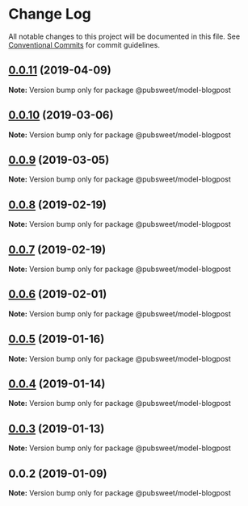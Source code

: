 # Change Log

All notable changes to this project will be documented in this file.
See [Conventional Commits](https://conventionalcommits.org) for commit guidelines.

## [0.0.11](https://gitlab.coko.foundation/pubsweet/pubsweet/compare/@pubsweet/model-blogpost@0.0.10...@pubsweet/model-blogpost@0.0.11) (2019-04-09)

**Note:** Version bump only for package @pubsweet/model-blogpost





## [0.0.10](https://gitlab.coko.foundation/pubsweet/pubsweet/compare/@pubsweet/model-blogpost@0.0.9...@pubsweet/model-blogpost@0.0.10) (2019-03-06)

**Note:** Version bump only for package @pubsweet/model-blogpost





## [0.0.9](https://gitlab.coko.foundation/pubsweet/pubsweet/compare/@pubsweet/model-blogpost@0.0.8...@pubsweet/model-blogpost@0.0.9) (2019-03-05)

**Note:** Version bump only for package @pubsweet/model-blogpost





## [0.0.8](https://gitlab.coko.foundation/pubsweet/pubsweet/compare/@pubsweet/model-blogpost@0.0.7...@pubsweet/model-blogpost@0.0.8) (2019-02-19)

**Note:** Version bump only for package @pubsweet/model-blogpost





## [0.0.7](https://gitlab.coko.foundation/pubsweet/pubsweet/compare/@pubsweet/model-blogpost@0.0.6...@pubsweet/model-blogpost@0.0.7) (2019-02-19)

**Note:** Version bump only for package @pubsweet/model-blogpost





## [0.0.6](https://gitlab.coko.foundation/pubsweet/pubsweet/compare/@pubsweet/model-blogpost@0.0.5...@pubsweet/model-blogpost@0.0.6) (2019-02-01)

**Note:** Version bump only for package @pubsweet/model-blogpost





## [0.0.5](https://gitlab.coko.foundation/pubsweet/pubsweet/compare/@pubsweet/model-blogpost@0.0.4...@pubsweet/model-blogpost@0.0.5) (2019-01-16)

**Note:** Version bump only for package @pubsweet/model-blogpost





## [0.0.4](https://gitlab.coko.foundation/pubsweet/pubsweet/compare/@pubsweet/model-blogpost@0.0.3...@pubsweet/model-blogpost@0.0.4) (2019-01-14)

**Note:** Version bump only for package @pubsweet/model-blogpost





## [0.0.3](https://gitlab.coko.foundation/pubsweet/pubsweet/compare/@pubsweet/model-blogpost@0.0.2...@pubsweet/model-blogpost@0.0.3) (2019-01-13)

**Note:** Version bump only for package @pubsweet/model-blogpost





## 0.0.2 (2019-01-09)

**Note:** Version bump only for package @pubsweet/model-blogpost
